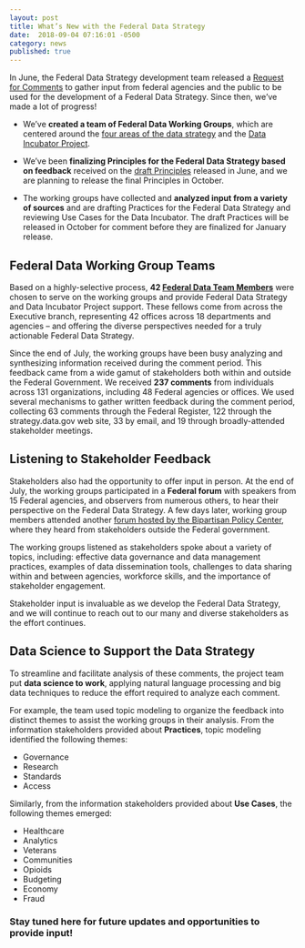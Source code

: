 ```yaml
---
layout: post
title: What’s New with the Federal Data Strategy
date:  2018-09-04 07:16:01 -0500
category: news
published: true
---
```


In June, the Federal Data Strategy development team released a [Request for Comments](https://www.regulations.gov/docketBrowser?rpp=25&so=DESC&sb=commentDueDate&po=0&dct=PS&D=USBC-2018-0011) to gather input from federal agencies and the public to be used for the development of a Federal Data Strategy. Since then, we’ve made a lot of progress!

* We’ve **created a team of Federal Data Working Groups**, which are centered around the [four areas of the data strategy](https://strategy.data.gov) and the [Data Incubator Project](https://strategy.data.gov/incubator/ "Incubator"). 

* We’ve been **finalizing Principles for the Federal Data Strategy based on feedback** received on the [draft Principles](https://strategy.data.gov/timeline/) released in June, and we are planning to release the final Principles in October. 

* The working groups have collected and **analyzed input from a variety of sources** and are drafting Practices for the Federal Data Strategy and reviewing Use Cases for the Data Incubator. The draft Practices will be released in October for comment before they are finalized for January release. 

## Federal Data Working Group Teams

Based on a highly-selective process, **42 [Federal Data Team Members](https://strategy.data.gov/team/)** were chosen to serve on the working groups and provide Federal Data Strategy and Data Incubator Project support. These fellows come from across the Executive branch, representing 42 offices across 18 departments and agencies – and offering the diverse perspectives needed for a truly actionable Federal Data Strategy.
   
Since the end of July, the working groups have been busy analyzing and synthesizing information received during the comment period. This feedback came from a wide gamut of stakeholders both within and outside the Federal Government. We received **237 comments** from individuals across 131 organizations, including 48 Federal agencies or offices. We used several mechanisms to gather written feedback during the comment period, collecting 63 comments through the Federal Register, 122 through the strategy.data.gov web site, 33 by email, and 19 through broadly-attended stakeholder meetings. 

## Listening to Stakeholder Feedback

Stakeholders also had the opportunity to offer input in person. At the end of July, the working groups participated in a **Federal forum** with speakers from 15 Federal agencies, and observers from numerous others, to hear their perspective on the Federal Data Strategy. A few days later, working group members attended another [forum hosted by the Bipartisan Policy Center](https://www.data.gov/event/public-forum-federal-governments-data-strategy/), where they heard from stakeholders outside the Federal government. 

The working groups listened as stakeholders spoke about a variety of topics, including: effective data governance and data management practices, examples of data dissemination tools, challenges to data sharing within and between agencies, workforce skills, and the importance of stakeholder engagement.
  
Stakeholder input is invaluable as we develop the Federal Data Strategy, and we will continue to reach out to our many and diverse stakeholders as the effort continues. 

## Data Science to Support the Data Strategy

To streamline and facilitate analysis of these comments, the project team put **data science to work**, applying natural language processing and big data techniques to reduce the effort required to analyze each comment.
   
For example, the team used topic modeling to organize the feedback into distinct themes to assist the working groups in their analysis. From the information stakeholders provided about **Practices**, topic modeling identified the following themes:

* Governance
* Research
* Standards
* Access

Similarly, from the information stakeholders provided about **Use Cases**, the following themes emerged:
  
* Healthcare
* Analytics
* Veterans
* Communities
* Opioids
* Budgeting
* Economy
* Fraud

### Stay tuned here for future updates and opportunities to provide input!
